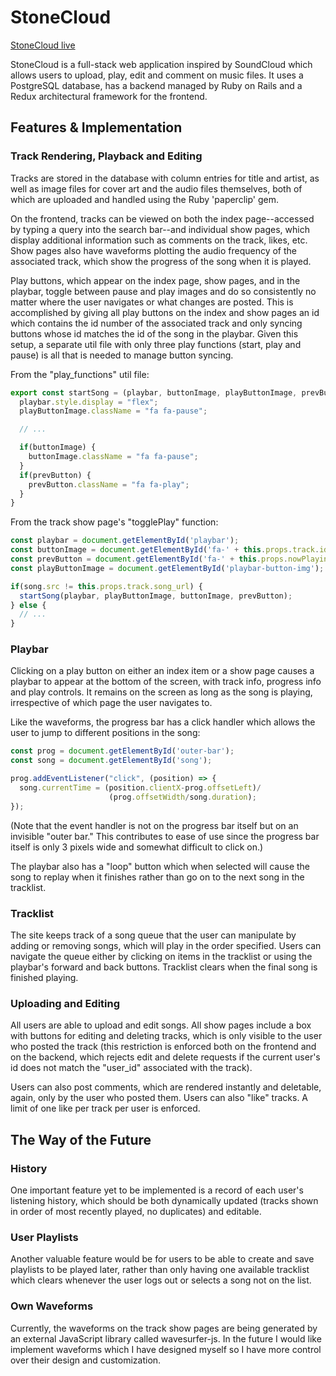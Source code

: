 # StoneCloud

[StoneCloud live][stone-cloud]

[stone-cloud]: https://stone-cloud.herokuapp.com/#/

StoneCloud is a full-stack web application inspired by SoundCloud which allows users to upload, play, edit and comment on music files. It uses a PostgreSQL database, has a backend managed by Ruby on Rails and a Redux architectural framework for the frontend.

## Features & Implementation

### Track Rendering, Playback and Editing

Tracks are stored in the database with column entries for title and artist, as well as image files for cover art and the audio files themselves, both of which are uploaded and handled using the Ruby 'paperclip' gem.

On the frontend, tracks can be viewed on both the index page--accessed by typing a query into the search bar--and individual show pages, which display additional information such as comments on the track, likes, etc. Show pages also have waveforms plotting the audio frequency of the associated track, which show the progress of the song when it is played.

Play buttons, which appear on the index page, show pages, and in the playbar, toggle between pause and play images and do so consistently no matter where the user navigates or what changes are posted. This is accomplished by giving all play buttons on the index and show pages an id which contains the id number of the associated track and only syncing buttons whose id matches the id of the song in the playbar. Given this setup, a separate util file with only three play functions (start, play and pause) is all that is needed to manage button syncing.

From the "play_functions" util file:

```javascript
export const startSong = (playbar, buttonImage, playButtonImage, prevButton) => {
  playbar.style.display = "flex";
  playButtonImage.className = "fa fa-pause";

  // ...

  if(buttonImage) {
    buttonImage.className = "fa fa-pause";
  }
  if(prevButton) {
    prevButton.className = "fa fa-play";
  }
}
```

From the track show page's "togglePlay" function:

```javascript
const playbar = document.getElementById('playbar');
const buttonImage = document.getElementById('fa-' + this.props.track.id);
const prevButton = document.getElementById('fa-' + this.props.nowPlaying.id);
const playButtonImage = document.getElementById('playbar-button-img');

if(song.src != this.props.track.song_url) {
  startSong(playbar, playButtonImage, buttonImage, prevButton);
} else {
  // ...
}
```

### Playbar

Clicking on a play button on either an index item or a show page causes a playbar to appear at the bottom of the screen, with track info, progress info and play controls. It remains on the screen as long as the song is playing, irrespective of which page the user navigates to.

Like the waveforms, the progress bar has a click handler which allows the user to jump to different positions in the song:

```javascript
const prog = document.getElementById('outer-bar');
const song = document.getElementById('song');

prog.addEventListener("click", (position) => {
  song.currentTime = (position.clientX-prog.offsetLeft)/
                      (prog.offsetWidth/song.duration);
});
```

(Note that the event handler is not on the progress bar itself but on an invisible "outer bar." This contributes to ease of use since the progress bar itself is only 3 pixels wide and somewhat difficult to click on.)

The playbar also has a "loop" button which when selected will cause the song to replay when it finishes rather than go on to the next song in the tracklist.

### Tracklist

The site keeps track of a song queue that the user can manipulate by adding or removing songs, which will play in the order specified. Users can navigate the queue either by clicking on items in the tracklist or using the playbar's forward and back buttons. Tracklist clears when the final song is finished playing.

### Uploading and Editing

All users are able to upload and edit songs. All show pages include a box with buttons for editing and deleting tracks, which is only visible to the user who posted the track (this restriction is enforced both on the frontend and on the backend, which rejects edit and delete requests if the current user's id does not match the "user_id" associated with the track).

Users can also post comments, which are rendered instantly and deletable, again, only by the user who posted them. Users can also "like" tracks. A limit of one like per track per user is enforced.

## The Way of the Future

### History

One important feature yet to be implemented is a record of each user's listening history, which should be both dynamically updated (tracks shown in order of most recently played, no duplicates) and editable.

### User Playlists

Another valuable feature would be for users to be able to create and save playlists to be played later, rather than only having one available tracklist which clears whenever the user logs out or selects a song not on the list.

### Own Waveforms

Currently, the waveforms on the track show pages are being generated by an external JavaScript library called wavesurfer-js. In the future I would like implement waveforms which I have designed myself so I have more control over their design and customization.
